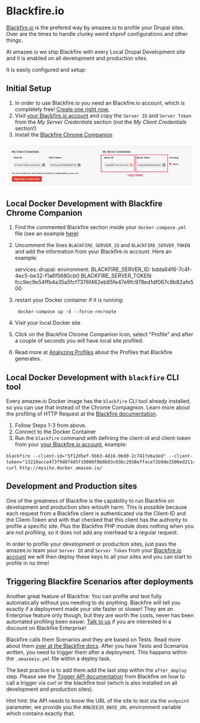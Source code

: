 # Blackfire.io

[Blackfire.io](https://blackfire.io) is the prefered way by amazee.io to profile your Drupal sites. Over are the times to handle clunky weird xhprof configurations and other things.

At amazee.io we ship Blackfire with every Local Drupal Development site and it is enabled on all development and production sites.

It is easily configured and setup:

## Initial Setup

1. In order to use Blackfire.io you need an Blackfire.io account, which is completely free! [Create one right now.](https://blackfire.io/signup)
2. Visit [your Blackfire.io account](https://blackfire.io/account) and copy the `Server ID` and `Server Token` from the _My Server Credentials_ section \(not the _My Client Credentials_ section!\)
3. Install the [Blackfire Chrome Companion](https://blackfire.io/docs/integrations/chrome)

![](/assets/Account_-_Blackfire.jpg)

## Local Docker Development with Blackfire Chrome Companion

1. Find the commented Blackfire section inside your `docker-compose.yml` file \(see an example [here](https://github.com/amazeeio/docker/blob/master/example-php70-basic.yml#L13)\)
2. Uncomment the lines `BLACKFIRE_SERVER_ID` and `BLACKFIRE_SERVER_TOKEN` and add the  information from your Blackfire.io account. Here an example:

      services: 
        drupal:
          environment:
            BLACKFIRE_SERVER_ID: bdda64f6-7c4f-4ec5-be32-f1a6f5680cb0
            BLACKFIRE_SERVER_TOKEN: fcc9ec9e54ffb4a35a5fcf7376f462eb85fe47e9fc978ed1df067c8b82afe500


3. restart your Docker container if it is running:

        docker-compose up -d --force-recreate

4. Visit your local Docker site

5. Click on the Blackfire Chrome Companion Icon, select "Profile" and after a couple of seconds you will have local site profiled.

6. Read more at [Analyzing Profiles](https://blackfire.io/docs/reference-guide/analyzing-profiles) about the Profiles that Blackfire generates.


## Local Docker Development with `blackfire` CLI tool

Every amazee.io Docker image has the `blackfire` CLI tool already installed, so you can use that instead of the Chrome Compagnion. Learn more about the profiling of HTTP Request at the [Blackfire documentation](https://blackfire.io/docs/cookbooks/profiling-http).

1. Follow Steps 1-3 from above.
2. Connect to the Docker Container
3. Run the `blackfire` command with defining the client-id and client-token from your [your Blackfire.io account](https://blackfire.io/account), example: 
  ```
  blackfire --client-id="5f12d5ef-5b63-4d16-9bd8-2c741fe6a3ed" --client-token="13210acce473f9d8f485f19088f8b0b83c03bc2938efface72b9de1506ed211d" curl http://mysite.docker.amazee.io/
  ```


## Development and Production sites

One of the greatness of Blackfire is the capability to run Blackfire on development and production sites witouth harm. This is possible because each request from a Blackfire client is authenticated via the Client-ID and the Client-Token and with that checked that this client has the authority to profile a specific site. Plus the Blackfire PHP module does nothing when you are not profiling, so it does not add any overhead to a regular request.

In order to profile your development or production sites, just pass the amazee.io team your `Server ID` and `Server Token` from your [Blackfire.io account](https://blackfire.io/account) we will then deploy these keys to all your sites and you can start to profile in no time!

## Triggering Blackfire Scenarios after deployments

Another great feature of Blackfire: You can profile and test fully automatically without you needing to do anything. Blackfire will tell you exactly if a deployment made your site faster or slower! They are an Enterprise feature only though, but they are worth the costs, never has been automated profiling been easier. [Talk to us](/mailto:support@amazee.io) if you are interested in a discount on Blackfire Enterprise!

Blackfire calls them Scenarios and they are based on Tests. Read more about them [over at the Blackfire docs](https://blackfire.io/docs/cookbooks/scenarios). After you have Tests and Scenarios written, you need to trigger them after a deployment. This happens within the `.amazeeio.yml` file within a deploy task.

The best practice is to add them add the last step within the `after_deploy` step. Please see the [Trigger API documentation](https://blackfire.io/docs/reference-guide/builds-and-integrations#start-build-with-api) from Blackfire on how to call a trigger via curl or the blackfire tool \(which is also installed on all development and production sites\).

Hint hint: the API needs to know the URL of the site to test via the `endpoint` parameter, we provide you the `AMAZEEIO_BASE_URL` environment variable which contains exactly that.

